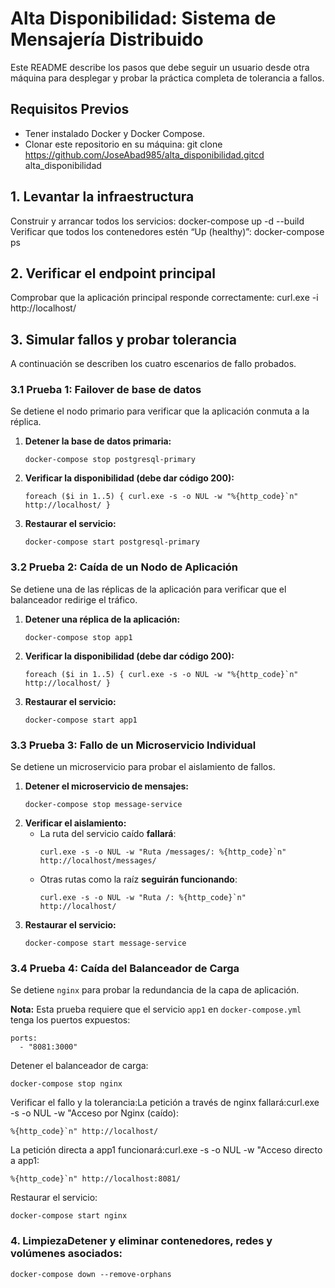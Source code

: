 # Alta Disponibilidad: Sistema de Mensajería Distribuido

Este README describe los pasos que debe seguir un usuario desde otra máquina para desplegar y probar la práctica completa de tolerancia a fallos.

## Requisitos Previos

- Tener instalado Docker y Docker Compose.
- Clonar este repositorio en su máquina:
git clone https://github.com/JoseAbad985/alta_disponibilidad.gitcd alta_disponibilidad
## 1. Levantar la infraestructura

Construir y arrancar todos los servicios:
docker-compose up -d --build
Verificar que todos los contenedores estén “Up (healthy)”:
docker-compose ps
## 2. Verificar el endpoint principal

Comprobar que la aplicación principal responde correctamente:
curl.exe -i http://localhost/
## 3. Simular fallos y probar tolerancia

A continuación se describen los cuatro escenarios de fallo probados.

### 3.1 Prueba 1: Failover de base de datos
Se detiene el nodo primario para verificar que la aplicación conmuta a la réplica.

1.  **Detener la base de datos primaria:**
    ```
    docker-compose stop postgresql-primary
    ```
2.  **Verificar la disponibilidad (debe dar código 200):**
    ```
    foreach ($i in 1..5) { curl.exe -s -o NUL -w "%{http_code}`n" http://localhost/ }
    ```
3.  **Restaurar el servicio:**
    ```
    docker-compose start postgresql-primary
    ```

### 3.2 Prueba 2: Caída de un Nodo de Aplicación
Se detiene una de las réplicas de la aplicación para verificar que el balanceador redirige el tráfico.

1.  **Detener una réplica de la aplicación:**
    ```
    docker-compose stop app1
    ```
2.  **Verificar la disponibilidad (debe dar código 200):**
    ```
    foreach ($i in 1..5) { curl.exe -s -o NUL -w "%{http_code}`n" http://localhost/ }
    ```
3.  **Restaurar el servicio:**
    ```
    docker-compose start app1
    ```

### 3.3 Prueba 3: Fallo de un Microservicio Individual
Se detiene un microservicio para probar el aislamiento de fallos.

1.  **Detener el microservicio de mensajes:**
    ```
    docker-compose stop message-service
    ```
2.  **Verificar el aislamiento:**
    * La ruta del servicio caído **fallará**:
        ```
        curl.exe -s -o NUL -w "Ruta /messages/: %{http_code}`n" http://localhost/messages/
        ```
    * Otras rutas como la raíz **seguirán funcionando**:
        ```
        curl.exe -s -o NUL -w "Ruta /: %{http_code}`n" http://localhost/
        ```
3.  **Restaurar el servicio:**
    ```
    docker-compose start message-service
    ```

### 3.4 Prueba 4: Caída del Balanceador de Carga
Se detiene `nginx` para probar la redundancia de la capa de aplicación.

**Nota:** Esta prueba requiere que el servicio `app1` en `docker-compose.yml` tenga los puertos expuestos:
```
ports:
  - "8081:3000"
```
Detener el balanceador de carga:
```
docker-compose stop nginx
```
Verificar el fallo y la tolerancia:La petición a través de nginx fallará:curl.exe -s -o NUL -w "Acceso por Nginx (caído): 
```
%{http_code}`n" http://localhost/
```
La petición directa a app1 funcionará:curl.exe -s -o NUL -w "Acceso directo a app1: 
```
%{http_code}`n" http://localhost:8081/
```
Restaurar el servicio:
```
docker-compose start nginx
```
### 4. LimpiezaDetener y eliminar contenedores, redes y volúmenes asociados:
```
docker-compose down --remove-orphans
```